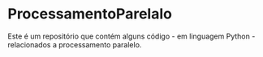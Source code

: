 # ProcessamentoParelalo
Este é um repositório que contém alguns código - em linguagem Python - relacionados a processamento paralelo.
